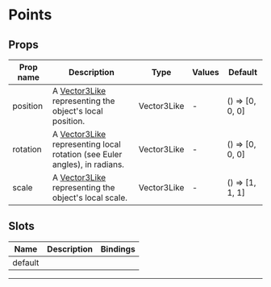# Points

## Props

| Prop name | Description                                                                                     | Type        | Values | Default            |
| --------- | ----------------------------------------------------------------------------------------------- | ----------- | ------ | ------------------ |
| position  | A [Vector3Like](/types#vector3like) representing the object's local position.                   | Vector3Like | -      | () =&gt; [0, 0, 0] |
| rotation  | A [Vector3Like](/types#vector3like) representing local rotation (see Euler angles), in radians. | Vector3Like | -      | () =&gt; [0, 0, 0] |
| scale     | A [Vector3Like](/types#vector3like) representing the object's local scale.                      | Vector3Like | -      | () =&gt; [1, 1, 1] |

## Slots

| Name    | Description | Bindings |
| ------- | ----------- | -------- |
| default |             |          |

---
